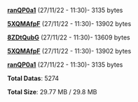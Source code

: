 [**ranQP0a1**](/data/ranQP0a1.txt) (27/11/22 - 11:30)- 3135 bytes

[**5XQMAfpF**](/data/5XQMAfpF.txt) (27/11/22 - 11:30)- 13902 bytes

[**8ZDtQubG**](/data/8ZDtQubG.txt) (27/11/22 - 11:30)- 13609 bytes

[**5XQMAfpF**](/data/5XQMAfpF.txt) (27/11/22 - 11:30)- 13902 bytes

[**ranQP0a1**](/data/ranQP0a1.txt) (27/11/22 - 11:30)- 3135 bytes

**Total Datas**: 5274

**Total Size**: 29.77 MB / 29.8 MB